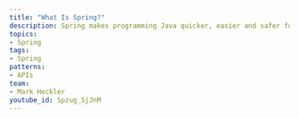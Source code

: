 ```yaml
---
title: "What Is Spring?"
description: Spring makes programming Java quicker, easier and safer for everybody. Spring’s focus on speed, simplicity, and productivity has made it the world’s most popular Java framework. In this video, Mark Heckler explores why developers love Spring, the various component parts of Spring, and how you and your development team can get started building and deploying cloud-native apps today with the extreme productivity that propelled Spring to the number one spot.
topics:
- Spring
tags:
- Spring
patterns:
- APIs
team:
- Mark Heckler
youtube_id: Spzug_SjJnM
---
```

